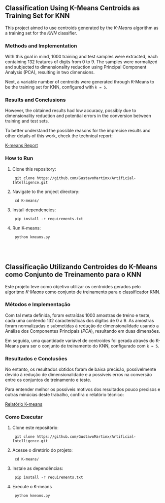 ## Classification Using K-Means Centroids as Training Set for KNN

This project aimed to use centroids generated by the _K-Means_ algorithm as a training set for the _KNN_ classifier.

### Methods and Implementation

With this goal in mind, 1000 training and test samples were extracted, each containing 132 features of digits from 0 to 9. The samples were normalized and subjected to dimensionality reduction using Principal Component Analysis (PCA), resulting in two dimensions.

Next, a variable number of centroids were generated through K-Means to be the training set for KNN, configured with ``k = 5``.

### Results and Conclusions

However, the obtained results had low accuracy, possibly due to dimensionality reduction and potential errors in the conversion between training and test sets.

To better understand the possible reasons for the imprecise results and other details of this work, check the technical report:

[K-means Report](./K-Means_Report.pdf)

### How to Run

1. Clone this repository:

        git clone https://github.com/GustavoMartinx/Artificial-Intelligence.git

2. Navigate to the project directory:

        cd K-means/

3. Install dependencies:

        pip install -r requirements.txt

4. Run K-means:

        python kmeans.py


<br>
<br>

## Classificação Utilizando Centroides do K-Means como Conjunto de Treinamento para o KNN

Este projeto teve como objetivo utilizar os centroides gerados pelo algoritmo _K-Means_ como conjunto de treinamento para o classificador KNN. 

### Métodos e Implementação

Com tal meta definida, foram extraídas 1000 amostras de treino e teste, cada uma contendo 132 características dos dígitos de 0 a 9. As amostras foram normalizadas e submetidas à redução de dimensionalidade usando a Análise dos Componentes Principais (_PCA_), resultando em duas dimensões.

Em seguida, uma quantidade variável de centroides foi gerada através do K-Means para ser o conjunto de treinamento do KNN, configurado com ``k = 5``.

### Resultados e Conclusões

No entanto, os resultados obtidos foram de baixa precisão, possivelmente devido à redução de dimensionalidade e a possíveis erros na conversão entre os conjuntos de treinamento e teste.

Para entender melhor os possíveis motivos dos resultados pouco precisos e outras minúcias deste trabalho, confira o relatório técnico:

[Relatório K-means](./K-Means_Report.pdf)

### Como Executar

1. Clone este repositório:

        git clone https://github.com/GustavoMartinx/Artificial-Intelligence.git

2. Acesse o diretório do projeto:

        cd K-means/

3. Instale as dependências:

        pip install -r requirements.txt

4. Execute o K-means

        python kmeans.py
